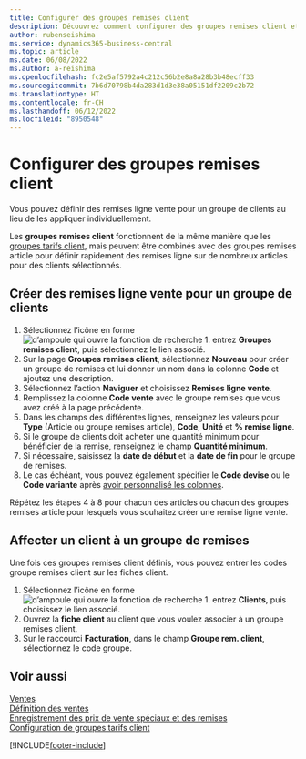 ```yaml
---
title: Configurer des groupes remises client
description: Découvrez comment configurer des groupes remises client et créer des remises ligne vente pour ces groupes.
author: rubenseishima
ms.service: dynamics365-business-central
ms.topic: article
ms.date: 06/08/2022
ms.author: a-reishima
ms.openlocfilehash: fc2e5af5792a4c212c56b2e8a8a28b3b48ecff33
ms.sourcegitcommit: 7b6d70798b4da283d1d3e38a05151df2209c2b72
ms.translationtype: HT
ms.contentlocale: fr-CH
ms.lasthandoff: 06/12/2022
ms.locfileid: "8950548"
---
```

# <a name="set-up-customer-discount-groups"></a>Configurer des groupes remises client

Vous pouvez définir des remises ligne vente pour un groupe de clients au lieu de les appliquer individuellement.

Les **groupes remises client** fonctionnent de la même manière que les [groupes tarifs client](sales-how-to-set-up-customer-price-groups.md), mais peuvent être combinés avec des groupes remises article pour définir rapidement des remises ligne sur de nombreux articles pour des clients sélectionnés.

## <a name="create-sales-line-discounts-for-a-customer-group"></a>Créer des remises ligne vente pour un groupe de clients

1. Sélectionnez l’icône en forme ![d’ampoule qui ouvre la fonction de recherche 1.](media/ui-search/search_small.png "Dites-moi ce que vous voulez faire") entrez **Groupes remises client**, puis sélectionnez le lien associé.
2. Sur la page **Groupes remises client**, sélectionnez **Nouveau** pour créer un groupe de remises et lui donner un nom dans la colonne **Code** et ajoutez une description.
3. Sélectionnez l’action **Naviguer** et choisissez **Remises ligne vente**.
4. Remplissez la colonne **Code vente** avec le groupe remises que vous avez créé à la page précédente.
5. Dans les champs des différentes lignes, renseignez les valeurs pour **Type** (Article ou groupe remises article), **Code**, **Unité** et **% remise ligne**.
6. Si le groupe de clients doit acheter une quantité minimum pour bénéficier de la remise, renseignez le champ **Quantité minimum**.
7. Si nécessaire, saisissez la **date de début** et la **date de fin** pour le groupe de remises.
8. Le cas échéant, vous pouvez également spécifier le **Code devise** ou le **Code variante** après [avoir personnalisé les colonnes](ui-personalization-user.md).

Répétez les étapes 4 à 8 pour chacun des articles ou chacun des groupes remises article pour lesquels vous souhaitez créer une remise ligne vente.

## <a name="assign-a-customer-to-a-discount-group"></a>Affecter un client à un groupe de remises

Une fois ces groupes remises client définis, vous pouvez entrer les codes groupe remises client sur les fiches client.

1. Sélectionnez l’icône en forme ![d’ampoule qui ouvre la fonction de recherche 1.](media/ui-search/search_small.png "Dites-moi ce que vous voulez faire") entrez **Clients**, puis choisissez le lien associé.
2. Ouvrez la **fiche client** au client que vous voulez associer à un groupe remises client.
3. Sur le raccourci **Facturation**, dans le champ **Groupe rem. client**, sélectionnez le code groupe.

## <a name="see-also"></a>Voir aussi

[Ventes](sales-manage-sales.md)  
[Définition des ventes](sales-setup-sales.md)  
[Enregistrement des prix de vente spéciaux et des remises](sales-how-record-sales-price-discount-payment-agreements.md)  
[Configuration de groupes tarifs client](sales-how-to-set-up-customer-price-groups.md)  

[!INCLUDE[footer-include](includes/footer-banner.md)]

